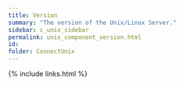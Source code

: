 ```yaml
---
title: Version
summary: "The version of the Unix/Linux Server."
sidebar: c_unix_sidebar
permalink: unix_component_version.html
id:
folder: ConnectUnix
---
```


{% include links.html %}
